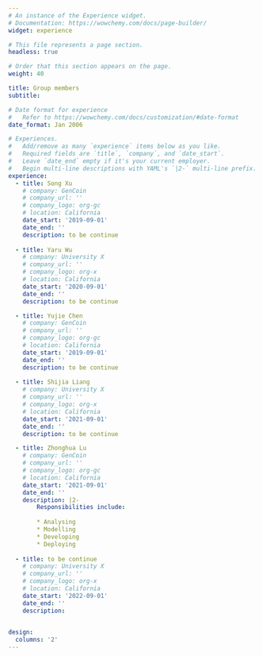 ```yaml
---
# An instance of the Experience widget.
# Documentation: https://wowchemy.com/docs/page-builder/
widget: experience

# This file represents a page section.
headless: true

# Order that this section appears on the page.
weight: 40

title: Group members
subtitle:

# Date format for experience
#   Refer to https://wowchemy.com/docs/customization/#date-format
date_format: Jan 2006

# Experiences.
#   Add/remove as many `experience` items below as you like.
#   Required fields are `title`, `company`, and `date_start`.
#   Leave `date_end` empty if it's your current employer.
#   Begin multi-line descriptions with YAML's `|2-` multi-line prefix.
experience:
  - title: Song Xu
    # company: GenCoin
    # company_url: ''
    # company_logo: org-gc
    # location: California
    date_start: '2019-09-01'
    date_end: ''
    description: to be continue
        
  - title: Yaru Wu
    # company: University X
    # company_url: ''
    # company_logo: org-x
    # location: California
    date_start: '2020-09-01'
    date_end: ''
    description: to be continue

  - title: Yujie Chen
    # company: GenCoin
    # company_url: ''
    # company_logo: org-gc
    # location: California
    date_start: '2019-09-01'
    date_end: ''
    description: to be continue
        
  - title: Shijia Liang
    # company: University X
    # company_url: ''
    # company_logo: org-x
    # location: California
    date_start: '2021-09-01'
    date_end: ''
    description: to be continue   

  - title: Zhonghua Lu
    # company: GenCoin
    # company_url: ''
    # company_logo: org-gc
    # location: California
    date_start: '2021-09-01'
    date_end: ''
    description: |2-
        Responsibilities include:
        
        * Analysing
        * Modelling
        * Developing
        * Deploying
        
  - title: to be continue 
    # company: University X
    # company_url: ''
    # company_logo: org-x
    # location: California
    date_start: '2022-09-01'
    date_end: ''
    description:     
 

design:
  columns: '2'
---
```

